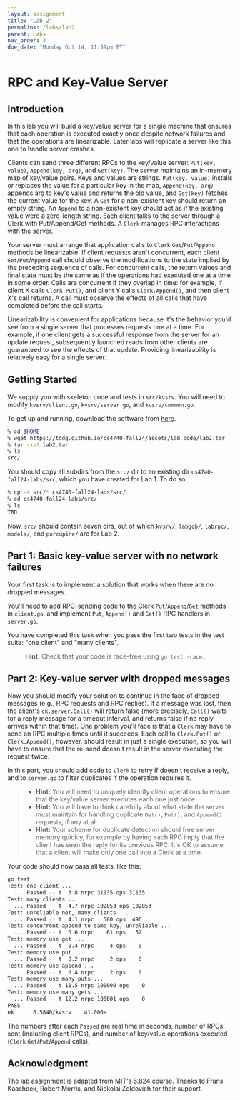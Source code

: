 ```yaml
---
layout: assignment
title: "Lab 2"
permalink: /labs/lab2
parent: Labs
nav_order: 3
due_date: "Monday Oct 14, 11:59pm ET"
---
```



# RPC and Key-Value Server

## Introduction

In this lab you will build a key/value server for a single machine
that ensures that each operation is executed exactly once despite
network failures and that the operations are linearizable. Later labs
will replicate a server like this one to handle server crashes.

Clients can send three different RPCs to the key/value server:
`Put(key, value)`, `Append(key, arg)`, and `Get(key)`. The server
maintains an in-memory map of key/value pairs. Keys and values are
strings.  `Put(key, value)` installs or replaces the value for a
particular key in the map, `Append(key, arg)` appends arg to key's
value and returns the old value, and `Get(key)` fetches the current
value for the key. A `Get` for a non-existent key should return an
empty string. An `Append` to a non-existent key should act as if the
existing value were a zero-length string. Each client talks to the
server through a Clerk with Put/Append/Get methods. A `Clerk` manages
RPC interactions with the server.

Your server must arrange that application calls to `Clerk`
`Get`/`Put`/`Append` methods be linearizable. If client requests aren't
concurrent, each client `Get`/`Put`/`Append` call should observe the
modifications to the state implied by the preceding sequence of
calls. For concurrent calls, the return values and final state must
be the same as if the operations had executed one at a time in some
order. Calls are concurrent if they overlap in time: for example, if
client X calls `Clerk.Put()`, and client Y calls `Clerk.Append()`, and
then client X's call returns. A call must observe the effects of all
calls that have completed before the call starts.

Linearizability is convenient for applications because it's the
behavior you'd see from a single server that processes requests one
at a time. For example, if one client gets a successful response from
the server for an update request, subsequently launched reads from
other clients are guaranteed to see the effects of that update.
Providing linearizability is relatively easy for a single server. 


## Getting Started

We supply you with skeleton code and tests in `src/kvsrv`. You will
need to modify `kvsrv/client.go`, `kvsrv/server.go`, and
`kvsrv/common.go`.

To get up and running, download the software from 
[here](https://tddg.github.io/cs4740-fall24/assets/lab_code/lab2.tar). 

```sh
% cd $HOME
% wget https://tddg.github.io/cs4740-fall24/assets/lab_code/lab2.tar
% tar -xvf lab2.tar
% ls
src/
```

You should copy all subdirs from the `src/` dir to an existing dir
`cs4740-fall24-labs/src`, which you have created for Lab 1. To do so:

```sh
% cp -r src/* cs4740-fall24-labs/src/
% cd cs4740-fall24-labs/src/
% ls
TBD
```

Now, `src/` should contain seven dirs, out of which `kvsrv/`,
`labgob/`, `labrpc/`, `models/`, and `porcupine/` are for Lab 2.


## Part 1: Basic key-value server with no network failures


Your first task is to implement a solution that works when there are
no dropped messages.

You'll need to add RPC-sending code to the Clerk `Put`/`Append`/`Get`
methods in `client.go`, and implement `Put`, `Append()` and `Get()` RPC
handlers in `server.go`.

You have completed this task when you pass the first two tests in the
test suite: "one client" and "many clients". 

> **Hint:** Check that your code is race-free using `go test -race`.


## Part 2: Key-value server with dropped messages

Now you should modify your solution to continue in the face of
dropped messages (e.g., RPC requests and RPC replies). If a message
was lost, then the client's `ck.server.Call()` will return false (more
precisely, `Call()` waits for a reply message for a timeout interval,
and returns false if no reply arrives within that time). One problem
you'll face is that a `Clerk` may have to send an RPC multiple times
until it succeeds. Each call to `Clerk.Put()` or `Clerk.Append()`,
however, should result in just a single execution, so you will have
to ensure that the re-send doesn't result in the server executing the
request twice. 

In this part, you should add code to `Clerk` to retry if doesn't
receive a reply, and to `server.go` to filter duplicates if the
operation requires it.  

> * **Hint:** You will need to uniquely identify client operations to ensure that the key/value server executes each one just once. 
> * **Hint:** You will have to think carefully about what state the server must maintain for handling duplicate `Get()`, `Put()`, and `Append()` requests, if any at all. 
> * **Hint:** Your scheme for duplicate detection should free server memory quickly, for example by having each RPC imply that the client has seen the reply for its previous RPC. It's OK to assume that a client will make only one call into a Clerk at a time. 

Your code should now pass all tests, like this: 

```sh
go test
Test: one client ...
  ... Passed -- t  3.8 nrpc 31135 ops 31135
Test: many clients ...
  ... Passed -- t  4.7 nrpc 102853 ops 102853
Test: unreliable net, many clients ...
  ... Passed -- t  4.1 nrpc   580 ops  496
Test: concurrent append to same key, unreliable ...
  ... Passed -- t  0.6 nrpc    61 ops   52
Test: memory use get ...
  ... Passed -- t  0.4 nrpc     4 ops    0
Test: memory use put ...
  ... Passed -- t  0.2 nrpc     2 ops    0
Test: memory use append ...
  ... Passed -- t  0.4 nrpc     2 ops    0
Test: memory use many puts ...
  ... Passed -- t 11.5 nrpc 100000 ops    0
Test: memory use many gets ...
  ... Passed -- t 12.2 nrpc 100001 ops    0
PASS
ok      6.5840/kvsrv    41.000s
```

The numbers after each `Passed` are real time in seconds, number of
RPCs sent (including client RPCs), and number of key/value operations
executed (`Clerk` `Get`/`Put`/`Append` calls). 


## Acknowledgment

The lab assignment is adapted from MIT's 6.824 course. Thanks to
Frans Kaashoek, Robert Morris, and Nickolai Zeldovich for their
support.


